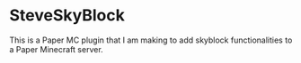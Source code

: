 # SteveSkyBlock

This is a Paper MC plugin that I am making to add skyblock functionalities to a Paper Minecraft server.
